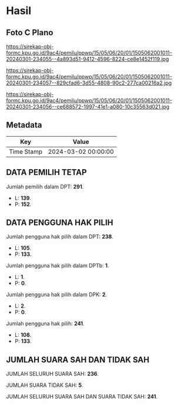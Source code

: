 # Hasil

## Foto C Plano

https://sirekap-obj-formc.kpu.go.id/9ac4/pemilu/ppwp/15/05/06/20/01/1505062001011-20240301-234055--4a893d51-9412-4596-8224-ce8e1452f119.jpg

https://sirekap-obj-formc.kpu.go.id/9ac4/pemilu/ppwp/15/05/06/20/01/1505062001011-20240301-234057--829cfad6-3d55-4808-90c2-277ca00216a2.jpg

https://sirekap-obj-formc.kpu.go.id/9ac4/pemilu/ppwp/15/05/06/20/01/1505062001011-20240301-234056--ce688572-1997-41e1-a080-10c35563d021.jpg


## Metadata

| Key        | Value               |
| ---------- | ------------------- |
| Time Stamp | 2024-03-02 00:00:00 |


## DATA PEMILIH TETAP

Jumlah pemilih dalam DPT: **291**.
 * L: **139**.
 * P: **152**.

## DATA PENGGUNA HAK PILIH

Jumlah pengguna hak pilih dalam DPT: **238**.
 * L: **105**.
 * P: **133**.

Jumlah pengguna hak pilih dalam DPTb: **1**.
 * L: **1**.
 * P: **0**.

Jumlah pengguna hak pilih dalam DPK: **2**.
 * L: **2**.
 * P: **0**.

Jumlah pengguna hak pilih: **241**.
 * L: **108**.
 * P: **133**.

## JUMLAH SUARA SAH DAN TIDAK SAH

JUMLAH SELURUH SUARA SAH: **236**.

JUMLAH SUARA TIDAK SAH: **5**.

JUMLAH SELURUH SUARA SAH DAN SUARA TIDAK SAH: **241**.


